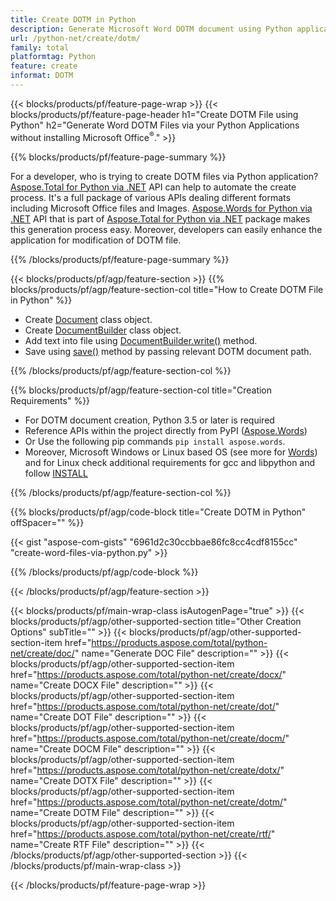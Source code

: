 ```yaml
---
title: Create DOTM in Python
description: Generate Microsoft Word DOTM document using Python applications without using Microsoft Word. 
url: /python-net/create/dotm/
family: total
platformtag: Python
feature: create
informat: DOTM
---
```

{{< blocks/products/pf/feature-page-wrap >}}
{{< blocks/products/pf/feature-page-header h1="Create DOTM File using Python" h2="Generate Word DOTM Files via your Python Applications without installing Microsoft Office<sup>&reg;</sup>." >}}

{{% blocks/products/pf/feature-page-summary %}}

For a developer, who is trying to create DOTM files via  Python application? [Aspose.Total for Python via .NET](https://products.aspose.com/total/python-net/) API can help to automate the create process. It's a full package of various APIs dealing different formats including Microsoft Office files and Images. [Aspose.Words for Python via .NET](https://products.aspose.com/words/python-net/) API that is part of [Aspose.Total for Python via .NET](https://products.aspose.com/total/python-net/) package makes this generation process easy. Moreover, developers can easily enhance the application for modification of DOTM file. 

{{% /blocks/products/pf/feature-page-summary %}}

{{< blocks/products/pf/agp/feature-section >}}
{{% blocks/products/pf/agp/feature-section-col title="How to Create DOTM File in Python" %}}

- Create [Document](https://reference.aspose.com/words/python-net/aspose.words/document/) class object.
- Create [DocumentBuilder](https://reference.aspose.com/words/python-net/aspose.words/documentbuilder/) class object.
- Add text into file using [DocumentBuilder.write()](https://reference.aspose.com/words/python-net/aspose.words/documentbuilder/write/) method.
- Save using [save()](https://reference.aspose.com/words/python-net/aspose.words/document/save/) method by passing relevant DOTM document path.

{{% /blocks/products/pf/agp/feature-section-col %}}

{{% blocks/products/pf/agp/feature-section-col title="Creation Requirements" %}}

- For DOTM document creation, Python 3.5 or later is required
- Reference APIs within the project directly from PyPI ([Aspose.Words](https://pypi.org/project/aspose-words/)) 
- Or Use the following pip commands ```pip install aspose.words```. 
- Moreover, Microsoft Windows or Linux based OS (see more for [Words](https://docs.aspose.com/words/python-net/system-requirements/)) and for Linux check additional requirements for gcc and libpython and follow [INSTALL](https://docs.aspose.com/words/python-net/installation/) 

{{% /blocks/products/pf/agp/feature-section-col %}}

{{% blocks/products/pf/agp/code-block title="Create DOTM in Python" offSpacer="" %}}

{{< gist "aspose-com-gists" "6961d2c30ccbbae86fc8cc4cdf8155cc" "create-word-files-via-python.py" >}}

{{% /blocks/products/pf/agp/code-block %}}

{{< /blocks/products/pf/agp/feature-section >}}

{{< blocks/products/pf/main-wrap-class isAutogenPage="true" >}}
{{< blocks/products/pf/agp/other-supported-section title="Other Creation Options" subTitle="" >}}
{{< blocks/products/pf/agp/other-supported-section-item href="https://products.aspose.com/total/python-net/create/doc/" name="Generate DOC File" description="" >}}
{{< blocks/products/pf/agp/other-supported-section-item href="https://products.aspose.com/total/python-net/create/docx/" name="Create DOCX File" description="" >}}
{{< blocks/products/pf/agp/other-supported-section-item href="https://products.aspose.com/total/python-net/create/dot/" name="Create DOT File" description="" >}}
{{< blocks/products/pf/agp/other-supported-section-item href="https://products.aspose.com/total/python-net/create/docm/" name="Create DOCM File" description="" >}}
{{< blocks/products/pf/agp/other-supported-section-item href="https://products.aspose.com/total/python-net/create/dotx/" name="Create DOTX File" description="" >}}
{{< blocks/products/pf/agp/other-supported-section-item href="https://products.aspose.com/total/python-net/create/dotm/" name="Create DOTM File" description="" >}}
{{< blocks/products/pf/agp/other-supported-section-item href="https://products.aspose.com/total/python-net/create/rtf/" name="Create RTF File" description="" >}}
{{< /blocks/products/pf/agp/other-supported-section >}}
{{< /blocks/products/pf/main-wrap-class >}}

{{< /blocks/products/pf/feature-page-wrap >}}